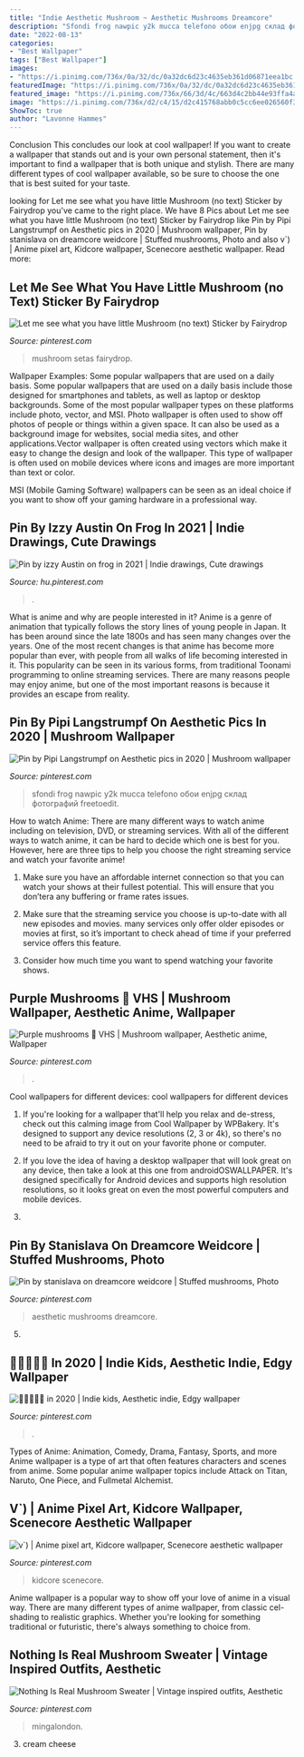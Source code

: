 ```yaml
---
title: "Indie Aesthetic Mushroom ~ Aesthetic Mushrooms Dreamcore"
description: "Sfondi frog nawpic y2k mucca telefono обои enjpg склад фотографий freetoedit"
date: "2022-08-13"
categories:
- "Best Wallpaper"
tags: ["Best Wallpaper"]
images:
- "https://i.pinimg.com/736x/0a/32/dc/0a32dc6d23c4635eb361d06871eea1bc.jpg"
featuredImage: "https://i.pinimg.com/736x/0a/32/dc/0a32dc6d23c4635eb361d06871eea1bc.jpg"
featured_image: "https://i.pinimg.com/736x/66/3d/4c/663d4c2bb44e93ffa4a31bad36908803.jpg"
image: "https://i.pinimg.com/736x/d2/c4/15/d2c415768abb0c5cc6ee026560f3d4e9.jpg"
ShowToc: true
author: "Lavonne Hammes"
---
```



Conclusion
This concludes our look at cool wallpaper! If you want to create a wallpaper that stands out and is your own personal statement, then it's important to find a wallpaper that is both unique and stylish. There are many different types of cool wallpaper available, so be sure to choose the one that is best suited for your taste.

	

		
looking for Let me see what you have little Mushroom (no text) Sticker by Fairydrop you've came to the right place. We have 8 Pics about Let me see what you have little Mushroom (no text) Sticker by Fairydrop like Pin by Pipi Langstrumpf on Aesthetic pics in 2020 | Mushroom wallpaper, Pin by stanislava on dreamcore weidcore | Stuffed mushrooms, Photo and also v`) | Anime pixel art, Kidcore wallpaper, Scenecore aesthetic wallpaper. Read more:
		
    
## Let Me See What You Have Little Mushroom (no Text) Sticker By Fairydrop

<img loading=lazy src="https://i.pinimg.com/736x/d2/c4/15/d2c415768abb0c5cc6ee026560f3d4e9.jpg" onerror="this.onerror=null;this.src='https://tse2.mm.bing.net/th?id=OIP.D4bpoyepTYC6d0L4l9bAqgHaJ3&amp;pid=15.1';" alt="Let me see what you have little Mushroom (no text) Sticker by Fairydrop">

_Source: pinterest.com_

>mushroom setas fairydrop. 

	

Wallpaper Examples: Some popular wallpapers that are used on a daily basis.
Some popular wallpapers that are used on a daily basis include those designed for smartphones and tablets, as well as laptop or desktop backgrounds. Some of the most popular wallpaper types on these platforms include photo, vector, and MSI. 
Photo wallpaper is often used to show off photos of people or things within a given space. It can also be used as a background image for websites, social media sites, and other applications.Vector wallpaper is often created using vectors which make it easy to change the design and look of the wallpaper. This type of wallpaper is often used on mobile devices where icons and images are more important than text or color. 

MSI (Mobile Gaming Software) wallpapers can be seen as an ideal choice if you want to show off your gaming hardware in a professional way.

    
## Pin By Izzy Austin On Frog In 2021 | Indie Drawings, Cute Drawings

<img loading=lazy src="https://i.pinimg.com/736x/a8/05/0e/a8050ecbad8b7c356c206461cabd7242.jpg" onerror="this.onerror=null;this.src='https://tse2.mm.bing.net/th?id=OIP.f-2RhGEv4cXhu0kJybIxlQHaGN&amp;pid=15.1';" alt="Pin by izzy Austin on frog in 2021 | Indie drawings, Cute drawings">

_Source: hu.pinterest.com_

>. 

	

What is anime and why are people interested in it?
Anime is a genre of animation that typically follows the story lines of young people in Japan. It has been around since the late 1800s and has seen many changes over the years. One of the most recent changes is that anime has become more popular than ever, with people from all walks of life becoming interested in it. This popularity can be seen in its various forms, from traditional Toonami programming to online streaming services. There are many reasons people may enjoy anime, but one of the most important reasons is because it provides an escape from reality.

    
## Pin By Pipi Langstrumpf On Aesthetic Pics In 2020 | Mushroom Wallpaper

<img loading=lazy src="https://i.pinimg.com/736x/0e/01/a9/0e01a9ffd92619b95aa36b3514a1ce80.jpg" onerror="this.onerror=null;this.src='https://tse2.mm.bing.net/th?id=OIP.Wd9ApLJ7Q0visaRanceQWgHaNK&amp;pid=15.1';" alt="Pin by Pipi Langstrumpf on Aesthetic pics in 2020 | Mushroom wallpaper">

_Source: pinterest.com_

>sfondi frog nawpic y2k mucca telefono обои enjpg склад фотографий freetoedit. 

	

How to watch Anime: There are many different ways to watch anime including on television, DVD, or streaming services.
With all of the different ways to watch anime, it can be hard to decide which one is best for you. However, here are three tips to help you choose the right streaming service and watch your favorite anime!
1. Make sure you have an affordable internet connection so that you can watch your shows at their fullest potential. This will ensure that you don’tera any buffering or frame rates issues.

2. Make sure that the streaming service you choose is up-to-date with all new episodes and movies. many services only offer older episodes or movies at first, so it’s important to check ahead of time if your preferred service offers this feature.

3. Consider how much time you want to spend watching your favorite shows.

    
## Purple Mushrooms 🍄 VHS | Mushroom Wallpaper, Aesthetic Anime, Wallpaper

<img loading=lazy src="https://i.pinimg.com/736x/d2/fc/9b/d2fc9bf254796697c2f732a7539b461a.jpg" onerror="this.onerror=null;this.src='https://tse3.mm.bing.net/th?id=OIP.91v3flaCIQ0D_l_ITzDDfQHaHa&amp;pid=15.1';" alt="Purple mushrooms 🍄 VHS | Mushroom wallpaper, Aesthetic anime, Wallpaper">

_Source: pinterest.com_

>. 

	

Cool wallpapers for different devices:
cool wallpapers for different devices 

1. If you're looking for a wallpaper that'll help you relax and de-stress, check out this calming image from Cool Wallpaper by WPBakery. It's designed to support any device resolutions (2, 3 or 4k), so there's no need to be afraid to try it out on your favorite phone or computer.

2. If you love the idea of having a desktop wallpaper that will look great on any device, then take a look at this one from androidOSWALLPAPER. It's designed specifically for Android devices and supports high resolution resolutions, so it looks great on even the most powerful computers and mobile devices.

3.

    
## Pin By Stanislava On Dreamcore Weidcore | Stuffed Mushrooms, Photo

<img loading=lazy src="https://i.pinimg.com/736x/f0/d2/6e/f0d26e8b3c43f6ed1311cdd87d65676e.jpg" onerror="this.onerror=null;this.src='https://tse2.mm.bing.net/th?id=OIP.2VbPbO1-U2Kej03XczTQrAHaE1&amp;pid=15.1';" alt="Pin by stanislava on dreamcore weidcore | Stuffed mushrooms, Photo">

_Source: pinterest.com_

>aesthetic mushrooms dreamcore. 

	

5.

    
## 🍃🍄🎨🧿🐄 In 2020 | Indie Kids, Aesthetic Indie, Edgy Wallpaper

<img loading=lazy src="https://i.pinimg.com/736x/30/00/60/300060e6791047622766aae3a16a277e.jpg" onerror="this.onerror=null;this.src='https://tse4.mm.bing.net/th?id=OIP.8cciT-z-z3tro6y4E2ySlQHaL6&amp;pid=15.1';" alt="🍃🍄🎨🧿🐄 in 2020 | Indie kids, Aesthetic indie, Edgy wallpaper">

_Source: pinterest.com_

>. 

	

Types of Anime: Animation, Comedy, Drama, Fantasy, Sports, and more
Anime wallpaper is a type of art that often features characters and scenes from anime. Some popular anime wallpaper topics include Attack on Titan, Naruto, One Piece, and Fullmetal Alchemist.

    
## V`) | Anime Pixel Art, Kidcore Wallpaper, Scenecore Aesthetic Wallpaper

<img loading=lazy src="https://i.pinimg.com/736x/0a/32/dc/0a32dc6d23c4635eb361d06871eea1bc.jpg" onerror="this.onerror=null;this.src='https://tse3.mm.bing.net/th?id=OIP.Icgsq5mxJNXrHh_1xTPQ3AHaHW&amp;pid=15.1';" alt="v`) | Anime pixel art, Kidcore wallpaper, Scenecore aesthetic wallpaper">

_Source: pinterest.com_

>kidcore scenecore. 

	

Anime wallpaper is a popular way to show off your love of anime in a visual way. There are many different types of anime wallpaper, from classic cel-shading to realistic graphics. Whether you're looking for something traditional or futuristic, there's always something to choice from.

    
## Nothing Is Real Mushroom Sweater | Vintage Inspired Outfits, Aesthetic

<img loading=lazy src="https://i.pinimg.com/736x/66/3d/4c/663d4c2bb44e93ffa4a31bad36908803.jpg" onerror="this.onerror=null;this.src='https://tse2.mm.bing.net/th?id=OIP.YLAZG7DO-oUBbYz7g24yjQHaIl&amp;pid=15.1';" alt="Nothing Is Real Mushroom Sweater | Vintage inspired outfits, Aesthetic">

_Source: pinterest.com_

>mingalondon. 

	

3. cream cheese 

